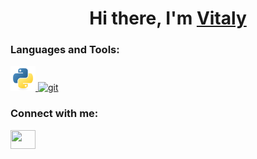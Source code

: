 <h1 align="center">Hi there, I'm <a href="https://park.vk.company/curriculum/certificates/download/1986/d65d4e5d-da33-4b78-a1a7-a83e0137b46c/" target="_blank">Vitaly</a> </h1>

<h3 align="left">Languages and Tools:</h3>
<p align="left"> <a href="https://www.python.org" target="_blank" rel="noreferrer"> <img src="https://raw.githubusercontent.com/devicons/devicon/master/icons/python/python-original.svg" alt="python" width="40" height="40"/> </a> <a href="https://git-scm.com/" target="_blank" rel="noreferrer"> <img src="https://www.vectorlogo.zone/logos/git-scm/git-scm-icon.svg" alt="git" width="40" height="40"/> </a>
<h3 align="left">Connect with me:</h3>
<p align="left">
<a href="https://t.me/vitaliknow3" target="blank"><img align="center" src="https://upload.wikimedia.org/wikipedia/commons/8/83/Telegram_2019_Logo.svg" height="30" width="40" /></a>

</p>
<!--
**vitaliknow/vitaliknow** is a ✨ _special_ ✨ repository because its `README.md` (this file) appears on your GitHub profile.

Here are some ideas to get you started:

- 🔭 I’m currently working on ...
- 🌱 I’m currently learning ...
- 👯 I’m looking to collaborate on ...
- 🤔 I’m looking for help with ...
- 💬 Ask me about ...
- 📫 How to reach me: ...
- 😄 Pronouns: ...
- ⚡ Fun fact: ...
-->
